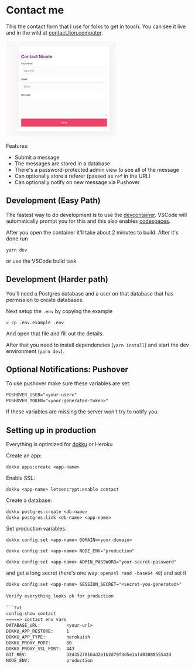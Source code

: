 # Contact me

This the contact form that I use for folks to get in touch. You can see it live and in the wild at [contact.lion.computer](https://contact.lion.computer/?ref=github).

<img src="https://raw.githubusercontent.com/nicolecomputer/contact/refs/heads/main/readme-images/contact.png" width="300">

Features:
- Submit a message
- The messages are stored in a database
- There's a password-protected admin view to see all of the message
- Can optionally store a referer (passed as `ref` in the URL)
- Can optionally notify on new message via Pushover


## Development (Easy Path)

The fastest way to do development is to use the [devcontainer](https://containers.dev/). VSCode will automatically prompt you for this and this also enables [codespaces](https://github.com/features/codespaces).

After you open the container it'll take about 2 minutes to build. After it's done run

```
yarn dev
```

or use the VSCode build task

## Development (Harder path)

You'll need a Postgres database and a user on that database that has permission to create databases.

Next setup the `.env` by copying the example

```
> cp .env.example .env
```

And open that file and fill out the details.

After that you need to install dependencies (`yarn install`) and start the dev environment (`yarn dev`).

## Optional Notifications: Pushover

To use pushover make sure these variables are set:


```
PUSHOVER_USER="<your-user>"
PUSHOVER_TOKEN="<your-generated-token>"
```

If these variables are missing the server won't try to notify you.

## Setting up in production

Everything is optimized for [dokku](https://dokku.com/) or Heroku

Create an app:

```
dokku apps:create <app-name>
```

Enable SSL:

```
dokku <app-name> letsencrypt:enable contact
```

Create a database:

```
dokku postgres:create <db-name>
dokku postgres:link <db-name> <app-name>
```

Set production variables:

```
dokku config:set <app-name> DOMAIN=<your-domain>
```

```
dokku config:set <app-name> NODE_ENV="production"
```

```
dokku config:set <app-name> ADMIN_PASSWORD="your-secret-password"
```

and get a long secret (here's one way: `openssl rand -base64 40`) and set it

````
dokku config:set <app-name> SESSION_SECRET="<secret-you-generated>"

Verify everything looks ok for production

```txt
config:show contact
=====> contact env vars
DATABASE_URL:          <your-url>
DOKKU_APP_RESTORE:     1
DOKKU_APP_TYPE:        herokuish
DOKKU_PROXY_PORT:      80
DOKKU_PROXY_SSL_PORT:  443
GIT_REV:               32d35270164d2e1b2d79f3d5e3afd0308855542d
NODE_ENV:              production
````
